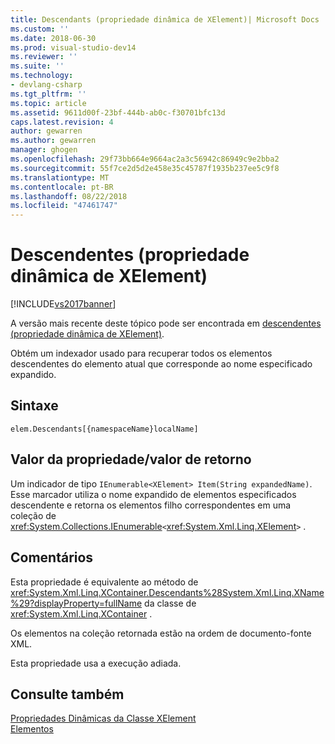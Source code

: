 ```yaml
---
title: Descendants (propriedade dinâmica de XElement)| Microsoft Docs
ms.custom: ''
ms.date: 2018-06-30
ms.prod: visual-studio-dev14
ms.reviewer: ''
ms.suite: ''
ms.technology:
- devlang-csharp
ms.tgt_pltfrm: ''
ms.topic: article
ms.assetid: 9611d00f-23bf-444b-ab0c-f30701bfc13d
caps.latest.revision: 4
author: gewarren
ms.author: gewarren
manager: ghogen
ms.openlocfilehash: 29f73bb664e9664ac2a3c56942c86949c9e2bba2
ms.sourcegitcommit: 55f7ce2d5d2e458e35c45787f1935b237ee5c9f8
ms.translationtype: MT
ms.contentlocale: pt-BR
ms.lasthandoff: 08/22/2018
ms.locfileid: "47461747"
---
```

# <a name="descendants-xelement-dynamic-property"></a>Descendentes (propriedade dinâmica de XElement)
[!INCLUDE[vs2017banner](../includes/vs2017banner.md)]

A versão mais recente deste tópico pode ser encontrada em [descendentes (propriedade dinâmica de XElement)](https://docs.microsoft.com/visualstudio/designers/descendants-xelement-dynamic-property).  
  
Obtém um indexador usado para recuperar todos os elementos descendentes do elemento atual que corresponde ao nome especificado expandido.  
  
## <a name="syntax"></a>Sintaxe  
  
```  
elem.Descendants[{namespaceName}localName]  
```  
  
## <a name="property-valuereturn-value"></a>Valor da propriedade/valor de retorno  
 Um indicador de tipo `IEnumerable<XElement> Item(String expandedName)`. Esse marcador utiliza o nome expandido de elementos especificados descendente e retorna os elementos filho correspondentes em uma coleção de <xref:System.Collections.IEnumerable>`<`<xref:System.Xml.Linq.XElement>`>` .  
  
## <a name="remarks"></a>Comentários  
 Esta propriedade é equivalente ao método de <xref:System.Xml.Linq.XContainer.Descendants%28System.Xml.Linq.XName%29?displayProperty=fullName> da classe de <xref:System.Xml.Linq.XContainer> .  
  
 Os elementos na coleção retornada estão na ordem de documento-fonte XML.  
  
 Esta propriedade usa a execução adiada.  
  
## <a name="see-also"></a>Consulte também  
 [Propriedades Dinâmicas da Classe XElement](../designers/xelement-class-dynamic-properties.md)   
 [Elementos](../designers/elements-xelement-dynamic-property.md)



